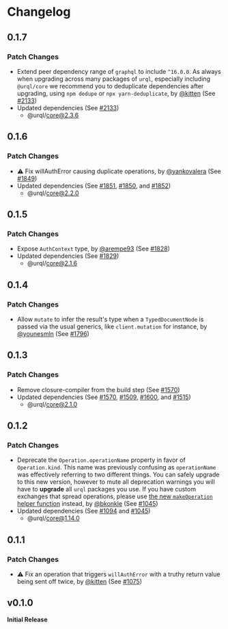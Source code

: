 # Changelog

## 0.1.7

### Patch Changes

- Extend peer dependency range of `graphql` to include `^16.0.0`.
  As always when upgrading across many packages of `urql`, especially including `@urql/core` we recommend you to deduplicate dependencies after upgrading, using `npm dedupe` or `npx yarn-deduplicate`, by [@kitten](https://github.com/kitten) (See [#2133](https://github.com/FormidableLabs/urql/pull/2133))
- Updated dependencies (See [#2133](https://github.com/FormidableLabs/urql/pull/2133))
  - @urql/core@2.3.6

## 0.1.6

### Patch Changes

- ⚠️ Fix willAuthError causing duplicate operations, by [@yankovalera](https://github.com/yankovalera) (See [#1849](https://github.com/FormidableLabs/urql/pull/1849))
- Updated dependencies (See [#1851](https://github.com/FormidableLabs/urql/pull/1851), [#1850](https://github.com/FormidableLabs/urql/pull/1850), and [#1852](https://github.com/FormidableLabs/urql/pull/1852))
  - @urql/core@2.2.0

## 0.1.5

### Patch Changes

- Expose `AuthContext` type, by [@arempe93](https://github.com/arempe93) (See [#1828](https://github.com/FormidableLabs/urql/pull/1828))
- Updated dependencies (See [#1829](https://github.com/FormidableLabs/urql/pull/1829))
  - @urql/core@2.1.6

## 0.1.4

### Patch Changes

- Allow `mutate` to infer the result's type when a `TypedDocumentNode` is passed via the usual generics, like `client.mutation` for instance, by [@younesmln](https://github.com/younesmln) (See [#1796](https://github.com/FormidableLabs/urql/pull/1796))

## 0.1.3

### Patch Changes

- Remove closure-compiler from the build step (See [#1570](https://github.com/FormidableLabs/urql/pull/1570))
- Updated dependencies (See [#1570](https://github.com/FormidableLabs/urql/pull/1570), [#1509](https://github.com/FormidableLabs/urql/pull/1509), [#1600](https://github.com/FormidableLabs/urql/pull/1600), and [#1515](https://github.com/FormidableLabs/urql/pull/1515))
  - @urql/core@2.1.0

## 0.1.2

### Patch Changes

- Deprecate the `Operation.operationName` property in favor of `Operation.kind`. This name was
  previously confusing as `operationName` was effectively referring to two different things. You can
  safely upgrade to this new version, however to mute all deprecation warnings you will have to
  **upgrade** all `urql` packages you use. If you have custom exchanges that spread operations, please
  use [the new `makeOperation` helper
  function](https://formidable.com/open-source/urql/docs/api/core/#makeoperation) instead, by [@bkonkle](https://github.com/bkonkle) (See [#1045](https://github.com/FormidableLabs/urql/pull/1045))
- Updated dependencies (See [#1094](https://github.com/FormidableLabs/urql/pull/1094) and [#1045](https://github.com/FormidableLabs/urql/pull/1045))
  - @urql/core@1.14.0

## 0.1.1

### Patch Changes

- ⚠️ Fix an operation that triggers `willAuthError` with a truthy return value being sent off twice, by [@kitten](https://github.com/kitten) (See [#1075](https://github.com/FormidableLabs/urql/pull/1075))

## v0.1.0

**Initial Release**
